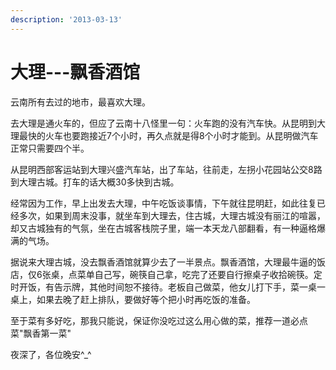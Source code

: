```yaml
---
description: '2013-03-13'
---
```


# 大理---飘香酒馆

云南所有去过的地市，最喜欢大理。

去大理是通火车的，但应了云南十八怪里一句：火车跑的没有汽车快。从昆明到大理最快的火车也要跑接近7个小时，再久点就是得8个小时才能到。从昆明做汽车正常只需要四个半。

从昆明西部客运站到大理兴盛汽车站，出了车站，往前走，左拐小花园站公交8路到大理古城。打车的话大概30多快到古城。

经常因为工作，早上出发去大理，中午吃饭谈事情，下午就往昆明赶，如此往复已经多次，如果到周末没事，就坐车到大理去，住古城，大理古城没有丽江的喧嚣，却又古城独有的气氛，坐在古城客栈院子里，端一本天龙八部翻看，有一种逼格爆满的气场。

据说来大理古城，没去飘香酒馆就算少去了一半景点。飘香酒馆，大理最牛逼的饭店，仅6张桌，点菜单自己写，碗筷自己拿，吃完了还要自行擦桌子收拾碗筷。定时开饭，有告示牌，其他时间恕不接待。老板自己做菜，他女儿打下手，菜一桌一桌上，如果去晚了赶上排队，要做好等个把小时再吃饭的准备。

至于菜有多好吃，那我只能说，保证你没吃过这么用心做的菜，推荐一道必点菜"飘香第一菜"

夜深了，各位晚安^\_^

